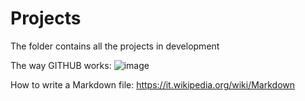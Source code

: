 # Projects
The folder contains all the projects in development


The way GITHUB works:
![image](https://user-images.githubusercontent.com/63344599/123877523-a2a6b980-d93d-11eb-8feb-63bcdfa2d51f.png)

How to write a Markdown file:
https://it.wikipedia.org/wiki/Markdown
